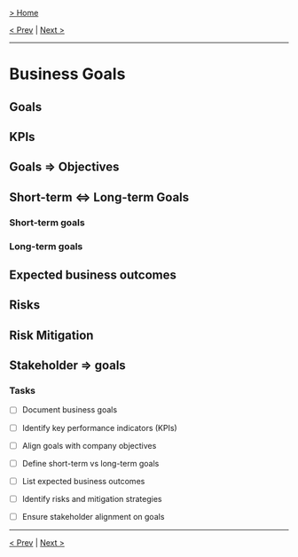 [> Home](../readme.md)

[< Prev](../1.Overview/readme)  |  [Next >](../3.Drivers-requirements/readme)

---

# Business Goals

## Goals

## KPIs

## Goals => Objectives

## Short-term <=> Long-term Goals

### Short-term goals

### Long-term goals

## Expected business outcomes

## Risks

## Risk Mitigation

## Stakeholder => goals


### **Tasks**
* [ ] Document business goals
* [ ] Identify key performance indicators (KPIs)
* [ ] Align goals with company objectives
* [ ] Define short-term vs long-term goals
* [ ] List expected business outcomes
* [ ] Identify risks and mitigation strategies
* [ ] Ensure stakeholder alignment on goals


---

[< Prev](../1.Overview/readme)  |  [Next >](../3.Drivers-requirements/readme)
